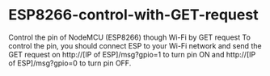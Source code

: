 # ESP8266-control-with-GET-request
Control the pin of NodeMCU (ESP8266) though Wi-Fi by GET request
To control the pin, you should connect ESP to your Wi-Fi network and send the GET request on http://[IP of ESP]/msg?gpio=1 to turn pin ON and http://[IP of ESP]/msg?gpio=0 to turn pin OFF.
      
